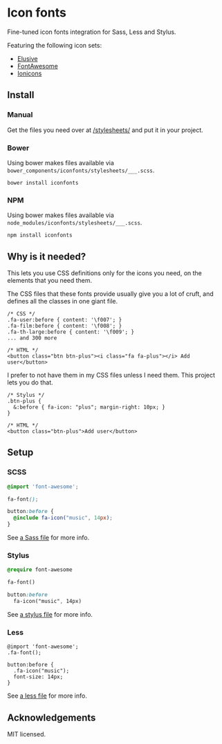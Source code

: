 # Icon fonts

Fine-tuned icon fonts integration for Sass, Less and Stylus.

Featuring the following icon sets:

 * [Elusive](http://shoestrap.org/downloads/elusive-icons-webfont/)
 * [FontAwesome](http://fontawesome.io)
 * [Ionicons](http://ionicons.com/fonts)

Install
-------

### Manual

Get the files you need over at [/stylesheets/](stylesheets) and put it in your 
project.

### Bower

Using bower makes files available via 
`bower_components/iconfonts/stylesheets/___.scss`.

    bower install iconfonts

### NPM

Using bower makes files available via 
`node_modules/iconfonts/stylesheets/___.scss`.

    npm install iconfonts

Why is it needed?
-----------------

This lets you use CSS definitions only for the icons you need, on the elements
that you need them.

The CSS files that these fonts provide usually give you a lot of cruft, and 
defines all the classes in one giant file.

```
/* CSS */
.fa-user:before { content: '\f007'; }
.fa-film:before { content: '\f008'; }
.fa-th-large:before { content: '\f009'; }
... and 300 more

/* HTML */
<button class="btn btn-plus"><i class="fa fa-plus"></i> Add user</button>
```

I prefer to not have them in my CSS files unless I need them. This project lets 
you do that.

```
/* Stylus */
.btn-plus {
  &:before { fa-icon: "plus"; margin-right: 10px; }
}

/* HTML */
<button class="btn-plus">Add user</button>
```

Setup
-----

### SCSS

``` SCSS
@import 'font-awesome';

fa-font();

button:before {
  @include fa-icon("music", 14px);
}
```

See [a Sass file](sytlesheets/ionicons.scss) for more info.

### Stylus

``` sass
@require font-awesome

fa-font()

button:before
  fa-icon("music", 14px)
```

See [a stylus file](sytlesheets/ionicons.styl) for more info.

### Less

``` less
@import 'font-awesome';
.fa-font();

button:before {
  .fa-icon("music");
  font-size: 14px;
}
```

See [a less file](sytlesheets/ionicons.less) for more info.

## Acknowledgements

MIT licensed.
